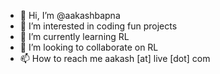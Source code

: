 - 👋 Hi, I’m @aakashbapna
- 👀 I’m interested in coding fun projects
- 🌱 I’m currently learning RL
- 💞️ I’m looking to collaborate on RL
- 📫 How to reach me aakash [at] live [dot] com

<!---
aakashbapna/aakashbapna is a ✨ special ✨ repository because its `README.md` (this file) appears on your GitHub profile.
You can click the Preview link to take a look at your changes.
--->
